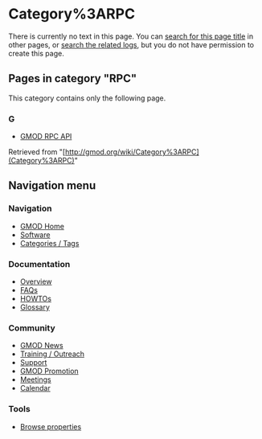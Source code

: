 



<span id="top"></span>




# <span dir="auto">Category%3ARPC</span>











There is currently no text in this page. You can [search for this page
title](Special%3ASearch/RPC "Special%3ASearch/RPC") in other pages, or
<span class="plainlinks"><a
href="http://gmod.org/mediawiki/index.php?title=Special:Log&amp;page=Category%3ARPC"
class="external text" rel="nofollow">search the related logs</a></span>,
but you do not have permission to create this page.




## Pages in category "RPC"

This category contains only the following page.



### G

- [GMOD RPC API](GMOD_RPC_API "GMOD RPC API")





Retrieved from "[http://gmod.org/wiki/Category%3ARPC](Category%3ARPC)"





## Navigation menu









### Navigation



- <span id="n-GMOD-Home">[GMOD Home](Main_Page)</span>
- <span id="n-Software">[Software](GMOD_Components)</span>
- <span id="n-Categories-.2F-Tags">[Categories /
  Tags](Categories)</span>




### Documentation



- <span id="n-Overview">[Overview](Overview)</span>
- <span id="n-FAQs">[FAQs](Category%3AFAQ)</span>
- <span id="n-HOWTOs">[HOWTOs](Category%3AHOWTO)</span>
- <span id="n-Glossary">[Glossary](Glossary)</span>




### Community



- <span id="n-GMOD-News">[GMOD News](GMOD_News)</span>
- <span id="n-Training-.2F-Outreach">[Training /
  Outreach](Training_and_Outreach)</span>
- <span id="n-Support">[Support](Support)</span>
- <span id="n-GMOD-Promotion">[GMOD Promotion](GMOD_Promotion)</span>
- <span id="n-Meetings">[Meetings](Meetings)</span>
- <span id="n-Calendar">[Calendar](Calendar)</span>




### Tools

- <span id="t-smwbrowselink"><a href="Special%3ABrowse/Category%3ARPC" rel="smw-browse">Browse
  properties</a></span>





<!-- -->




